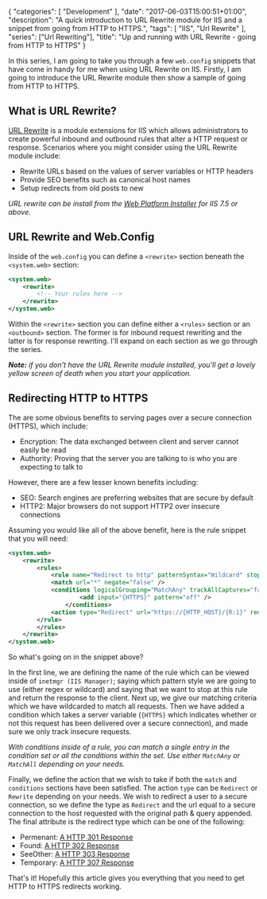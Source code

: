 {
   "categories": [ "Development" ],
   "date": "2017-06-03T15:00:51+01:00",
   "description": "A quick introduction to URL Rewrite module for IIS and a snippet from going from HTTP to HTTPS.",
   "tags": [ "IIS", "Url Rewrite" ],
   "series": ["Url Rewriting"],
   "title": "Up and running with URL Rewrite - going from HTTP to HTTPS"
}

In this series, I am going to take you through a few `web.config` snippets that have come in handy for me when using URL Rewrite on IIS. Firstly, I am going to introduce the URL Rewrite module then show a sample of going from HTTP to HTTPS.

<!--more-->

## What is URL Rewrite?

[URL Rewrite](https://www.iis.net/downloads/microsoft/url-rewrite)  is a module extensions for IIS which allows administrators to create powerful inbound and outbound rules that alter a HTTP request or response. Scenarios where you might consider using the URL Rewrite module include:

- Rewrite URLs based on the values of server variables or HTTP headers
- Provide SEO benefits such as canonical host names
- Setup redirects from old posts to new

*URL rewrite can be install from the [Web Platform Installer](http://go.microsoft.com/fwlink/?LinkID=615137) for IIS 7.5 or above.*

## URL Rewrite and Web.Config

Inside of the `web.config` you can define a `<rewrite>` section beneath the `<system.web>` section:

```xml
<system.web>
    <rewrite>
        <!-- Your rules here -->
    </rewrite>
</system.web>
```

Within the `<rewrite>` section you can define either a `<rules>` section or an `<outbound>` section. The former is for inbound request rewriting and the latter is for response rewriting. I'll expand on each section as we go through the series.

***Note:** if you don't have the URL Rewrite module installed, you'll get a lovely yellow screen of death when you start your application.*

## Redirecting HTTP to HTTPS

The are some obvious benefits to serving pages over a secure connection (HTTPS), which include:

- Encryption: The data exchanged between client and server cannot easily be read
- Authority: Proving that the server you are talking to is who you are expecting to talk to

However, there are a few lesser known benefits including:

- SEO: Search engines are preferring websites that are secure by default
- HTTP2: Major browsers do not support HTTP2 over insecure connections

Assuming you would like all of the above benefit, here is the rule snippet that you will need:

```xml
<system.web>
    <rewrite>
        <rules>
            <rule name="Redirect to http" patternSyntax="Wildcard" stopProcessing="true">
            <match url="*" negate="false" />
            <conditions logicalGrouping="MatchAny" trackAllCaptures="false">
                    <add input="{HTTPS}" pattern="off" />
                </conditions>
            <action type="Redirect" url="https://{HTTP_HOST}/{R:1}" redirectType="Temporary" />
        </rule>
        </rules>
    </rewrite>
</system.web>
```

So what's going on in the snippet above?

In the first line, we are defining the name of the rule which can be viewed inside of `inetmgr (IIS Manager)`; saying which pattern style we are going to use (either regex or wildcard) and saying that we want to stop at this rule and return the response to the client. Next up, we give our matching criteria which we have wildcarded to match all requests. Then we have added a condition which takes a server variable (`{HTTPS}` which indicates whether or not this request has been delivered over a secure connection), and made sure we only track insecure requests.

*With conditions inside of a rule, you can match a single entry in the condition set or all the conditions within the set. Use either `MatchAny` or `MatchAll` depending on your needs.*

Finally, we define the action that we wish to take if both the `match` and `conditions` sections have been satisfied. The action `type` can be `Redirect` or `Rewrite` depending on your needs. We wish to redirect a user to a secure connection, so we define the type as `Redirect` and the url equal to a secure connection to the host requested with the original path & query appended. The final attribute is the redirect type which can be one of the following:

- Permenant: [A HTTP 301 Response](https://httpstatuses.com/301)
- Found: [A HTTP 302 Response](https://httpstatuses.com/302)
- SeeOther: [A HTTP 303 Response](https://httpstatuses.com/303)
- Temporary: [A HTTP 307 Response](https://httpstatuses.com/307)

That's it! Hopefully this article gives you everything that you need to get HTTP to HTTPS redirects working.